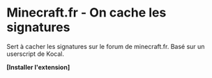 # Minecraft.fr - On cache les signatures

Sert à cacher les signatures sur le forum de minecraft.fr.
Basé sur un userscript de Kocal.

**[Installer l'extension]**
